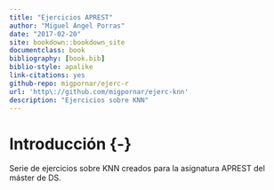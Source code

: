 ```yaml
--- 
title: "Ejercicios APREST"
author: "Miguel Ángel Porras"
date: "2017-02-20"
site: bookdown::bookdown_site
documentclass: book
bibliography: [book.bib]
biblio-style: apalike
link-citations: yes
github-repo: migpornar/ejerc-r
url: 'http\://github.com/migpornar/ejerc-knn'
description: "Ejercicios sobre KNN"
---
```


# Introducción {-}

Serie de ejercicios sobre KNN creados para la asignatura APREST del máster de DS. 
